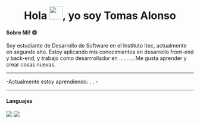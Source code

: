 <h1 align="center">Hola <img src="https://media.giphy.com/media/hvRJCLFzcasrR4ia7z/giphy.gif" width="35">, yo soy Tomas Alonso</h1>
<h4>Sobre Mi! 😎</h4>
Soy estudiante de Desarrollo de Software en el Instituto Itec, actualmente en segundo año. Estoy aplicando mis conocimientos en desarrollo front-end y back-end, y trabajo como desarrrollador en ...........Me gusta aprender y crear cosas nuevas.
<hr>
-Actualmente estoy aprendiendo:
  .
  .
-
<Br>
<hr>
<h4> Languajes </h4>
<span> 
  <img src="https://img.shields.io/badge/python-3670A0?style=for-the-badge&logo=python&logoColor=ffdd54">
  <img src= "https://img.shields.io/badge/-Arduino-00979D?style=for-the-badge&logo=Arduino&logoColor=white">
</span>
